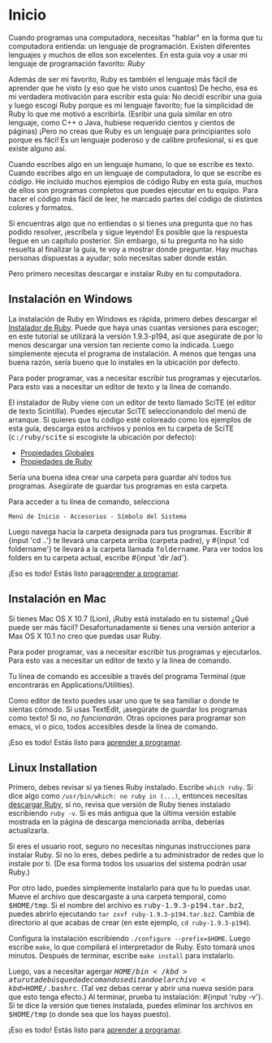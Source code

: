# Inicio

Cuando programas una computadora, necesitas "hablar" en la forma que tu
computadora entienda: un lenguaje de programación. Existen diferentes
lenguajes y muchos de ellos son excelentes. En esta guía voy a
usar mi lenguaje de programación favorito: _Ruby_
 
Además de ser mi favorito, Ruby es también el lenguaje más fácil de
aprender que he visto (y eso que he visto unos cuantos) De hecho, esa es
mi verdadera motivación para escribir esta guía: No decidí escribir una
guía y luego escogí Ruby porque es mi lenguaje favorito; fue la simplicidad
de Ruby lo que me motivó a escribirla. (Esribir una guía similar en otro
lenguaje, como C++ o Java, hubiese requerido cientos y cientos de
páginas) ¡Pero no creas que Ruby es un lenguaje para principiantes solo
porque es fáci! Es un lenguaje poderoso y de calibre profesional, si es
que existe alguno así.

Cuando escribes algo en un lenguaje humano, lo que se escribe es texto.
Cuando escribes algo en un lenguaje de computadora, lo que se escribe es
<dfn>código</dfn>. He incluido muchos ejemplos de código Ruby en esta
guía, muchos de ellos son programas completos que puedes ejecutar en tu
equipo. Para hacer el código más fácil de leer, he marcado partes del
código de distintos colores y formatos. 

Si encuentras algo que no entiendas o si tienes una pregunta que no has
podido resolver, ¡escríbela y sigue leyendo! Es posible que la respuesta
llegue en un capítulo posterior. Sin embargo, si tu pregunta no ha sido
resuelta al finalizar la guía, te voy a mostrar donde preguntar. Hay
muchas personas dispuestas a ayudar; solo necesitas saber donde están.

Pero primero necesitas descargar e instalar Ruby en tu computadora.

## Instalación en Windows

La instalación de Ruby en Windows es rápida, primero debes descargar el
<a href="http://rubyinstaller.rubyforge.org/">Instalador de Ruby</a>.
Puede que haya unas cuantas versiones para escoger; en este tutorial se
utilizará la versión 1.9.3-p194, así que asegúrate de por lo menos
descargar una version tan reciente como la indicada. Luego simplemente ejecuta el
programa de instalación. A menos que tengas una buena razón, sería bueno
que lo instales en la ubicación por defecto.

Para poder programar, vas a necesitar escribir tus programas y
ejecutarlos. Para esto vas a necesitar un editor de texto y la línea de
comando.

El instalador de Ruby viene con un editor de texto llamado SciTE
(el editor de texto Scintilla). Puedes ejecutar SciTE seleccionandolo del
menú de arranque. Si quieres que tu código esté coloreado como los
ejemplos de esta guía, descarga estos archivos y ponlos en tu carpeta de
SciTE (<kbd>c:/ruby/scite</kbd> si escogiste la ubicación por defecto):


* <a href="'+LINKADDR+'SciTEGlobal.properties">Propiedades Globales</a>
* <a href="'+LINKADDR+'ruby.properties">Propiedades de Ruby</a>

Sería una buena idea crear una carpeta para guardar ahí todos tus
programas. Asegúrate de guardar tus programas en esta carpeta.

Para acceder a tu línea de comando, selecciona 

	Menú de Inicio - Accesorios - Símbolo del Sistema

Luego navega hacia la carpeta
designada para tus programas. Escribir #{input 'cd ..'} te llevará una
carpeta arriba (carpeta padre), y #{input 'cd foldername'} te llevará a la
carpeta llamada <kbd>foldername</kbd>. Para ver todos los folders en tu
carpeta actual, escribe #{input 'dir /ad'}.

¡Eso es todo! Estás listo para<a href="/capitulos/01-numeros.markdown">aprender a programar</a>.

## Instalación en Mac

Si tienes Mac OS X 10.7 (Lion), ¡Ruby está instalado en tu sistema! ¿Qué
puede ser más fácil? Desafortunadamente si tienes una versión anterior a Max OS X 10.1
no creo que puedas usar Ruby.

Para poder programar, vas a necesitar escribir tus programas y
ejecutarlos. Para esto vas a necesitar un editor de texto y la línea de
comando.

Tu línea de comando es accesible a través del programa Terminal (que
encontrarás en Applications/Utilities).

Como editor de texto puedes usar uno que te sea familiar o donde te
sientas cómodo. Si usas TextEdit, ¡asegúrate de guardar los programas como
texto! Si no, <em>no funcionarán</em>. Otras opciones para programar son
emacs, vi o pico, todos accesibles desde la línea de comando.

¡Eso es todo! Estás listo para <a href="/capitulos/01-numeros.html">aprender a programar</a>.

## Linux Installation

Primero, debes revisar si ya tienes Ruby instalado. Escribe
`which ruby`. Si dice algo como
`/usr/bin/which: no ruby in (...)`, entonces necesitas
<a href="http://www.ruby-lang.org/es/downloads/">descargar Ruby</a>,
si no, revisa que versión de Ruby tienes instalado escribiendo
`ruby -v`. Si es más antigua que la última versión estable
mostrada en la página de descarga mencionada arriba, deberías
actualizarla.

Si eres el usuario root, seguro no necesitas ningunas instrucciones para
instalar Ruby. Si no lo eres, debes pedirle a tu administrador de redes 
que lo instale por ti. (De esa forma todos los usuarios del sistema podrán
usar Ruby.)

Por otro lado, puedes simplemente instalarlo para que tu lo puedas usar.
Mueve el archivo que descargaste a una carpeta temporal, como
<kbd>$HOME/tmp</kbd>.  Si el nombre del archivo es
<kbd>ruby-1.9.3-p194.tar.bz2</kbd>, puedes abrirlo ejecutando
`tar zxvf ruby-1.9.3-p194.tar.bz2`. Cambia de directorio al que acabas
de crear (en este ejemplo, `cd ruby-1.9.3-p194`).

Configura la instalación escribiendo
`./configure --prefix=$HOME`. Luego escribe  `make`, lo
que compilará el interpretador de Ruby. Esto tomará unos minutos. Después
de terminar, escribe `make install` para instalarlo.

Luego, vas a necesitar agergar <kbd>$HOME/bin</kbd> a tu ruta de búsqueda
de comandos editando el archivo <kbd>$HOME/.bashrc</kbd>. (Tal vez debas
cerrar y abrir una nueva sesión para que esto tenga efecto.) Al terminar,
prueba tu instalación: #{input 'ruby -v'}. Si te dice la versión que
tienes instalada, puedes eliminar los archivos en <kbd>$HOME/tmp</kbd> (o 
donde sea que los hayas puesto).

¡Eso es todo! Estás listo para <a href="/capitulos/01-numeros.html">aprender a programar</a>.
